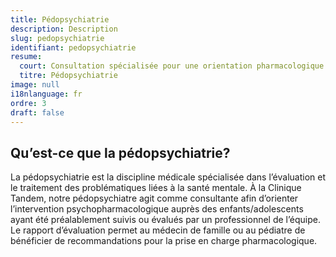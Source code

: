 ```yaml
---
title: Pédopsychiatrie
description: Description
slug: pedopsychiatrie
identifiant: pedopsychiatrie
resume:
  court: Consultation spécialisée pour une orientation pharmacologique
  titre: Pédopsychiatrie
image: null
i18nlanguage: fr
ordre: 3
draft: false
---
```


## Qu’est-ce que la pédopsychiatrie?
 
La pédopsychiatrie est la discipline médicale spécialisée dans l’évaluation et le traitement des problématiques liées à la santé mentale. À la Clinique Tandem, notre pédopsychiatre agit comme consultante afin d’orienter l’intervention psychopharmacologique auprès des enfants/adolescents ayant été préalablement suivis ou évalués par un professionnel de l’équipe. Le rapport d’évaluation permet au médecin de famille ou au pédiatre de bénéficier de recommandations pour la prise en charge pharmacologique.

